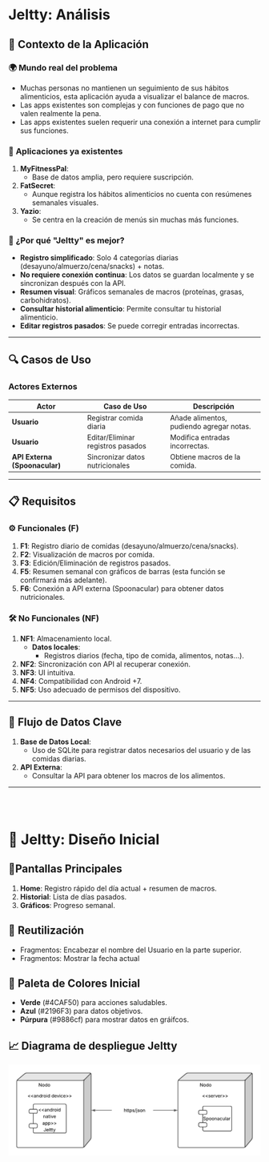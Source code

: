 # Jeltty: Análisis  

## 📌 **Contexto de la Aplicación**  
### 🌍 **Mundo real del problema**  
- Muchas personas no mantienen un seguimiento de sus hábitos alimenticios, esta aplicación ayuda a visualizar el balance de macros.
- Las apps existentes son complejas y con funciones de pago que no valen realmente la pena.
- Las apps existentes suelen requerir una conexión a internet para cumplir sus funciones.

### 📱 **Aplicaciones ya existentes**  
1. **MyFitnessPal**:  
   - Base de datos amplia, pero requiere suscripción.
2. **FatSecret**:  
   - Aunque registra los hábitos alimenticios no cuenta con resúmenes semanales visuales.  
3. **Yazio**:  
   - Se centra en la creación de menús sin muchas más funciones.  

### 🚀 **¿Por qué "Jeltty" es mejor?**  
- **Registro simplificado**: Solo 4 categorías diarias (desayuno/almuerzo/cena/snacks) + notas. 
- **No requiere conexión continua**: Los datos se guardan localmente y se sincronizan después con la API.  
- **Resumen visual**: Gráficos semanales de macros (proteínas, grasas, carbohidratos).
- **Consultar historial alimenticio**: Permite consultar tu historial alimenticio.
- **Editar registros pasados**: Se puede corregir entradas incorrectas. 
---

## 🔍 **Casos de Uso**

### Actores Externos
| **Actor**       | **Caso de Uso**                          | **Descripción**                                   |  
|------------------|------------------------------------------|--------------------------------------------------|  
| **Usuario**      | Registrar comida diaria                  | Añade alimentos, pudiendo agregar notas.         |  
| **Usuario**      | Editar/Eliminar registros pasados        | Modifica entradas incorrectas.                   |  
| **API Externa (Spoonacular)**  | Sincronizar datos nutricionales          | Obtiene macros de la comida.   |  

---

## 📋 **Requisitos**  
### ⚙️ **Funcionales (F)**  
1. **F1**: Registro diario de comidas (desayuno/almuerzo/cena/snacks).  
2. **F2**: Visualización de macros por comida.  
3. **F3**: Edición/Eliminación de registros pasados.
5. **F5**: Resumen semanal con gráficos de barras (esta función se confirmará más adelante).  
6. **F6**: Conexión a API externa (Spoonacular) para obtener datos nutricionales.  

### 🛠️ **No Funcionales (NF)**  
1. **NF1**: Almacenamiento local.  
   - **Datos locales**:  
     - Registros diarios (fecha, tipo de comida, alimentos, notas...). 
2. **NF2**: Sincronización con API al recuperar conexión.  
3. **NF3**: UI intuitiva.  
4. **NF4**: Compatibilidad con Android +7.
5. **NF5**: Uso adecuado de permisos del dispositivo.

---

## 🔄 **Flujo de Datos Clave**  
1. **Base de Datos Local**:  
   - Uso de SQLite para registrar datos necesarios del usuario y de las comidas diarias.  
2. **API Externa**:  
   - Consultar la API para obtener los macros de los alimentos.
---
<br>
<br>

# 🎨 **Jeltty: Diseño Inicial**  
## 📱**Pantallas Principales** 
  1. **Home**: Registro rápido del día actual + resumen de macros.  
  2. **Historial**: Lista de días pasados. 
  4. **Gráficos**: Progreso semanal.

## 🔄 **Reutilización**
  - Fragmentos: Encabezar el nombre del Usuario en la parte superior.
  - Fragmentos: Mostrar la fecha actual

## 🎨 **Paleta de Colores Inicial**  
  - **Verde** (#4CAF50) para acciones saludables.  
  - **Azul** (#2196F3) para datos objetivos.
  - **Púrpura** (#9886cf) para mostrar datos en gráifcos.

## 📈 **Diagrama de despliegue Jeltty**
![Imagen](docs/DiagramaDespliegue.png)
